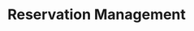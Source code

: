 ---
title: 'Reservation Management'
breadcrumb_title: "Reservation Management"
layout: 'Community'
meta_title: 'Reservations - MultiSafepay Docs'
meta_description: "The MultiSafepay Documentation Center presents all relevant information about our Plugins and API. You can also find support pages for payment methods, tools and general questions as well as the contact details of our Support and Integration Teams."
logo: '/svgs/Reservations.svg'
short_description: 'An overview of Reservation Management partners.'
weight: 50
---